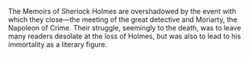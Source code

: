 <!--2015-12-08 21:26:06-->
The Memoirs of Sherlock Holmes are overshadowed by the event with which they close—the meeting of the great detective and Moriarty, the Napoleon of Crime. Their struggle, seemingly to the death, was to leave many readers desolate at the loss of Holmes, but was also to lead to his immortality as a literary figure.